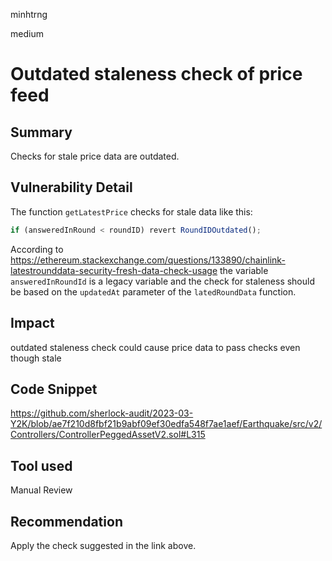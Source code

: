 minhtrng

medium

# Outdated staleness check of price feed

## Summary

Checks for stale price data are outdated.

## Vulnerability Detail

The function `getLatestPrice` checks for stale data like this:

```js
if (answeredInRound < roundID) revert RoundIDOutdated();
```

According to https://ethereum.stackexchange.com/questions/133890/chainlink-latestrounddata-security-fresh-data-check-usage the variable `answeredInRoundId` is a legacy variable and the check for staleness should be based on the `updatedAt` parameter of the `latedRoundData` function.

## Impact

outdated staleness check could cause price data to pass checks even though stale

## Code Snippet

https://github.com/sherlock-audit/2023-03-Y2K/blob/ae7f210d8fbf21b9abf09ef30edfa548f7ae1aef/Earthquake/src/v2/Controllers/ControllerPeggedAssetV2.sol#L315

## Tool used

Manual Review

## Recommendation
Apply the check suggested in the link above.
